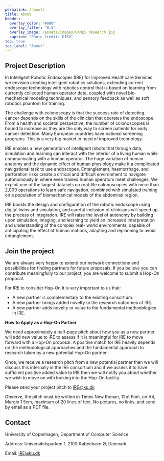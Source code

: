 ```yaml
---
permalink: /about/
title: About
header:
  overlay_color: "#000"
  overlay_filter: "0.5"
  overlay_image: /assets/images/CAMES research.jpg
  caption: "Photo Credit: DIKU"
toc: true
toc_label: "About"
---
```

## Project Description

In Intelligent Robotic Endoscopes (IRE) for Improved Healthcare Services we envision creating intelligent robotics solutions, extending current endoscope technology with robotics control that is based on learning from currently collected human operator data, coupled with novel bio-mechanical modeling techniques, and sensory feedback as well as soft robotics phantom for training.

The challenge with colonoscopy is that the success rate of detecting cancer depends on the skills of the clinician that operates the endoscope. From a health and societal perspective, the number of colonoscopies is bound to increase as they are the only way to screen patients for early cancer detection. Many European countries have national screening programs. This is a very big market in need of improved technology.

IRE enables a new generation of intelligent robots that through data, simulation and learning can interact with the interior of a living human while communicating with a human operator. The huge variation of human anatomy and the dynamic effect of human physiology make it a complicated navigational task to use endoscopes. Entanglement, haemorrhage, and perforation risks create a critical and difficult environment to navigate autonomously in where even trained human operators meet challenges. We exploit one of the largest datasets on real-life colonoscopies with more than 2,000 operations to learn safe navigation, combined with simulated training on a population of biomechanical models of the abdominal region.

IRE boosts the design and configuration of the robotic endoscope using digital twins and simulation, and careful inclusion of clinicians will speed up the process of integration. IRE will raise the level of autonomy by building upon simulation, imaging, and learning to yield an increased interpretation and understanding of the complex real- world environments, capable of anticipating the effect of human motions, adapting and replanning to avoid entanglement.

## Join the project
We are always very happy to extend our network connections and possibilities for finding partners for future proposals. If you believe you can contribute meaningfully to our project, you are welcome to submit a Hop-On proposal.

For IRE to consider Hop-On it is very important to us that:
- A new partner is complementary to the existing consortium.
- A new partner brings added novelty to the research outcomes of IRE.
- A new partner adds novelty or value to the fundamental methodologies in IRE.

**How to Apply as a Hop-On Partner**

We need approximately a half-page pitch about how you as a new partner will add new value to IRE to assess if it is meaningful for IRE to move forward with a Hop-On proposal. A positive match for IRE heavily depends on the methodological approaches and the fundamental approach to research taken by a new potential Hop-On partner.

Once, we receive a research pitch from a new potential partner then we will discuss this internally in the IRE consortium and if we assess it to have sufficient positive added value to IRE then we will notify you about whether we wish to move on with looking into the Hop-On facility.

Please send your project pitch to <a href="mailto:IRE@ku.dk">IRE@ku.dk</a>

Observe, the pitch must be written in Times New Roman, 12pt Font, on A4, Margin 1.5cm, maximum of 20 lines of text. No pictures, no links, and send by email as a PDF file.

## Contact

<div>
    <p>University of Copenhagen, Department of Computer Science</p>
    <p>Address: Universitetsparken 1, 2100 København Ø, Denmark</p>
    <p>Email: <a href="mailto:IRE@ku.dk">IRE@ku.dk</a></p>
</div>

